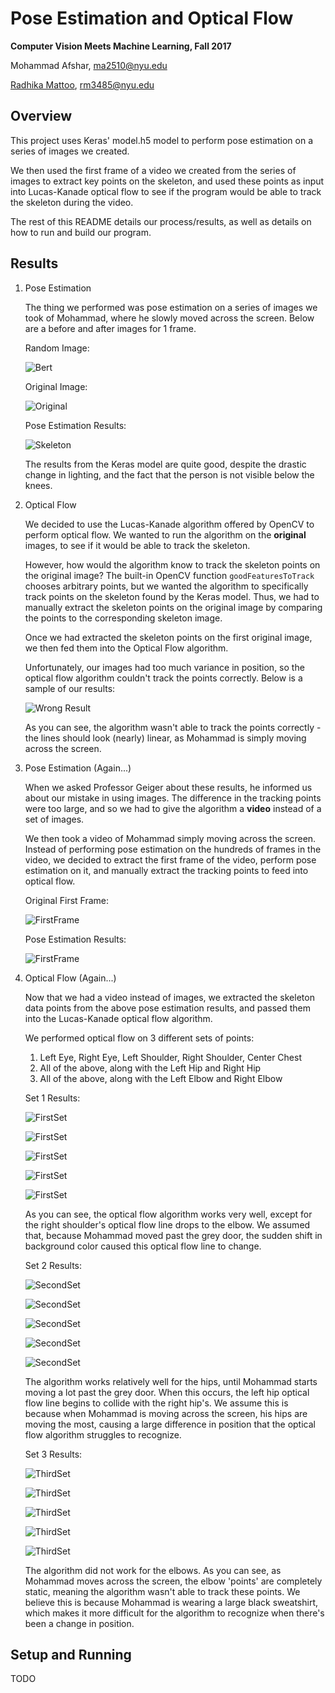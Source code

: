 # Pose Estimation and Optical Flow
**Computer Vision Meets Machine Learning, Fall 2017**

Mohammad Afshar, ma2510@nyu.edu

[Radhika Mattoo](https://github.com/radhikamattoo), rm3485@nyu.edu

## Overview

This project uses Keras' model.h5 model to perform pose estimation on a series of images we created.

We then used the first frame of a video we created from the series of images to extract key points on the skeleton, and used these points as input into Lucas-Kanade optical flow to see if the program would be able to track the skeleton during the video.

The rest of this README details our process/results, as well as details on how to run and build our program.

## Results

1. Pose Estimation

    The thing we performed was pose estimation on a series of images we took of Mohammad, where he slowly moved across the screen. Below are a before and after images for 1 frame.
    
    Random Image:
    
    ![Bert](https://user-images.githubusercontent.com/4607838/31524096-76616e00-af85-11e7-838b-0f1dfddd2890.png)

    Original Image:

    ![Original](./data_archive/init_data/figure_1_reg.png)

    Pose Estimation Results:

    ![Skeleton](./data_archive/pose_results/figure_1_skeleton.png)

    The results from the Keras model are quite good, despite the drastic change in lighting, and the fact that the person is not visible below the knees.

2. Optical Flow

    We decided to use the Lucas-Kanade algorithm offered by OpenCV to perform optical flow. We wanted to run the algorithm on the **original** images, to see if it would be able to track the skeleton.

    However, how would the algorithm know to track the skeleton points on the original image? The built-in OpenCV function `goodFeaturesToTrack` chooses arbitrary points, but we wanted the algorithm to specifically track points on the skeleton found by the Keras model. Thus, we had to manually extract the skeleton points on the original image by comparing the points to the corresponding skeleton image.

    Once we had extracted the skeleton points on the first original image, we then fed them into the Optical Flow algorithm.

    Unfortunately, our images had too much variance in position, so the optical flow algorithm couldn't track the points correctly. Below is a sample of our results:

    ![Wrong Result](./data_archive/op_flow_results/1.png)

    As you can see, the algorithm wasn't able to track the points correctly - the lines should look (nearly) linear, as Mohammad is simply moving across the screen.

3. Pose Estimation (Again...)

    When we asked Professor Geiger about these results, he informed us about our mistake in using images. The difference in the tracking points were too large, and so we had to give the algorithm a **video** instead of a set of images.

    We then took a video of Mohammad simply moving across the screen. Instead of performing pose estimation on the hundreds of frames in the video, we decided to extract the first frame of the video, perform pose estimation on it, and manually extract the tracking points to feed into optical flow.

    Original First Frame:

    ![FirstFrame](./samples/setup_data/init_frame.jpg)

    Pose Estimation Results:

    ![FirstFrame](./samples/setup_data/bobst_frame_1_skeleton.png)

4. Optical Flow (Again...)

    Now that we had a video instead of images, we extracted the skeleton data points from the above pose estimation results, and passed them into the Lucas-Kanade optical flow algorithm.

    We performed optical flow on 3 different sets of points:

    1. Left Eye, Right Eye, Left Shoulder, Right Shoulder, Center Chest
    2. All of the above, along with the Left Hip and Right Hip
    3. All of the above, along with the Left Elbow and Right Elbow

    Set 1 Results:

    ![FirstSet](./samples/1/1.png)

    ![FirstSet](./samples/1/83.png)

    ![FirstSet](./samples/1/171.png)

    ![FirstSet](./samples/1/201.png)

    ![FirstSet](./samples/1/385.png)

    As you can see, the optical flow algorithm works very well, except for the right shoulder's optical flow line drops to the elbow. We assumed that, because Mohammad moved past the grey door, the sudden shift in background color caused this optical flow line to change.

    Set 2 Results:

    ![SecondSet](./samples/2/1.png)

    ![SecondSet](./samples/2/70.png)

    ![SecondSet](./samples/2/100.png)

    ![SecondSet](./samples/2/200.png)

    ![SecondSet](./samples/2/384.png)

    The algorithm works relatively well for the hips, until Mohammad starts moving a lot past the grey door. When this occurs, the left hip optical flow line begins to collide with the right hip's. We assume this is because when Mohammad is moving across the screen, his hips are moving the most, causing a large difference in position that the optical flow algorithm struggles to recognize.

    Set 3 Results:

    ![ThirdSet](./samples/3/1.png)

    ![ThirdSet](./samples/3/70.png)

    ![ThirdSet](./samples/3/100.png)

    ![ThirdSet](./samples/3/200.png)

    ![ThirdSet](./samples/3/370.png)

    The algorithm did not work for the elbows. As you can see, as Mohammad moves across the screen, the elbow 'points' are completely static, meaning the algorithm wasn't able to track these points. We believe this is because Mohammad is wearing a large black sweatshirt, which makes it more difficult for the algorithm to recognize when there's been a change in position.

## Setup and Running

 TODO
